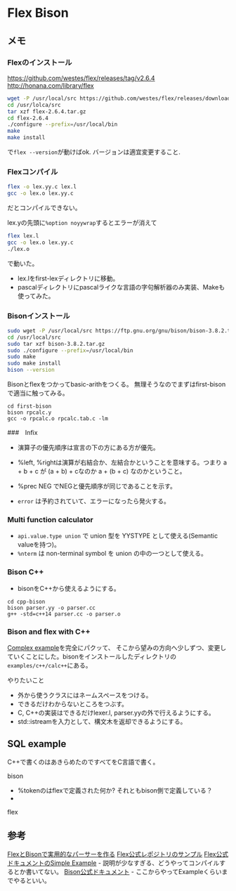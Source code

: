 # Flex Bison

## メモ

### Flexのインストール

https://github.com/westes/flex/releases/tag/v2.6.4
http://honana.com/library/flex

```sh
wget -P /usr/local/src https://github.com/westes/flex/releases/download/v2.6.4/flex-2.6.4.tar.gz
cd /usr/lolca/src
tar xzf flex-2.6.4.tar.gz
cd flex-2.6.4
./configure --prefix=/usr/local/bin
make
make install
```
で`flex --version`が動けばok. バージョンは適宜変更すること.

### Flexコンパイル

```sh
flex -o lex.yy.c lex.l
gcc -o lex.o lex.yy.c
```
だとコンパイルできない。

lex.yの先頭に`%option noyywrap`するとエラーが消えて
```sh
flex lex.l
gcc -o lex.o lex.yy.c
./lex.o
```
で動いた。

- lex.lをfirst-lexディレクトリに移動。
- pascalディレクトリにpascalライクな言語の字句解析器のみ実装、Makeも使ってみた。

### Bisonインストール
```sh
sudo wget -P /usr/local/src https://ftp.gnu.org/gnu/bison/bison-3.8.2.tar.gz
cd /usr/local/src
sudo tar xzf bison-3.8.2.tar.gz
sudo ./configure --prefix=/usr/local/bin
sudo make
sudo make install
bison --version
```

Bisonとflexをつかってbasic-arithをつくる。
無理そうなのでまずはfirst-bisonで適当に触ってみる。

```
cd first-bison
bison rpcalc.y
gcc -o rpcalc.o rpcalc.tab.c -lm
```

###　Infix

- 演算子の優先順序は宣言の下の方にある方が優先。
- %left, %rightは演算が右結合か、左結合かということを意味する。つまり a + b + c が (a + b) + cなのか a + (b + c) なのかということ。
- %prec NEG でNEGと優先順序が同じであることを示す。

- `error` は予約されていて、エラーになったら発火する。

### Multi function calculator

- `api.value.type union` で union 型を YYSTYPE として使える(Semantic valueを持つ)。
- `%nterm` は non-terminal symbol を union の中の一つとして使える。

### Bison C++

- bisonをC++から使えるようにする。
```
cd cpp-bison
bison parser.yy -o parser.cc
g++ -std=c++14 parser.cc -o parser.o
```

### Bison and flex with C++

[Complex example](https://www.gnu.org/software/bison/manual/bison.html#A-Complete-C_002b_002b-Example)を完全にパクッて、
そこから望みの方向へ少しずつ、変更していくことにした。bisonをインストールしたディレクトリの`examples/c++/calc++`にある。

やりたいこと
- 外から使うクラスにはネームスペースをつける。
- できるだけわからないところをつぶす。
- C, C++の実装はできるだけlexer.l, parser.yyの外で行えるようにする。
- std::istreamを入力として、構文木を返却できるようにする。

## SQL example
C++で書くのはあきらめたのですべてをC言語で書く。

bison
- %tokenのはflexで定義された何か? それともbison側で定義している？
- 

flex
## 参考

[FlexとBisonで実用的なパーサーを作る](https://zenn.dev/arark/articles/02e4764b851868)
[Flex公式レポジトリのサンプル](https://github.com/westes/flex/tree/master/examples)
[Flex公式ドキュメントのSimple Example](https://westes.github.io/flex/manual/Simple-Examples.html#Simple-Examples)
    - 説明が少なすぎる、どうやってコンパイルするとか書いてない。
[Bison公式ドキュメント](https://www.gnu.org/software/bison/manual/bison.html#Concepts)
    - ここからやってExampleくらいまでやるといい。